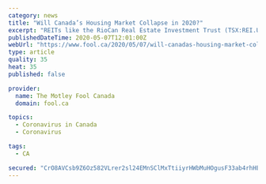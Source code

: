 ```yaml
---
category: news
title: "Will Canada’s Housing Market Collapse in 2020?"
excerpt: "REITs like the RioCan Real Estate Investment Trust (TSX:REI.UN) could be in trouble if the real estate market collapses."
publishedDateTime: 2020-05-07T12:01:00Z
webUrl: "https://www.fool.ca/2020/05/07/will-canadas-housing-market-collapse-in-2020/"
type: article
quality: 35
heat: 35
published: false

provider:
  name: The Motley Fool Canada
  domain: fool.ca

topics:
  - Coronavirus in Canada
  - Coronavirus

tags:
  - CA

secured: "CrO8AVCsb9Z6Oz582VLrer2sl24EMnSClMxTtiiyrHWbMuHOgusF33ab4rhHEWqGxFZzZp/EdOecoMPDh+Kh6kMH9gECM8QR1K3bChMb1QbJ3kI53foXbp3SuOtTbOtwYQAeyf1Vq3PpwSLcgKuXXX02w4woWNQlA9g/uy5v1P3QTTLoqMIJPzD781JI0aFhksyJ6TUqauvda9nHVpUd9oPOPlvUwnM35FGlVXCBgIZ4DlAblL0ntcAm902WyovtkMHa/Zi/AexrIj6EEOaePt8Sk2Pe9QdYfEkGoIkQMuEg5ea46xVWA5BKkmmR7X0Sp0j74Y5KU1pJwxMzb0W559x51ItwaM/t3x/mrQ1SXFnnbdFN6VSMtb2ezdkjHczvuNXDGmLuqt0MvyAE1rJxv7RFa9mnIl1oFlei3Q9tuxwb2YnGCZCFwdvVPNLScR9V2Ahjoj8xCImF10zVA3uBKdLry1wCnMqyov8jXCx50ww=;DlEgq7UED2edH/3aqwfQFA=="
---
```


